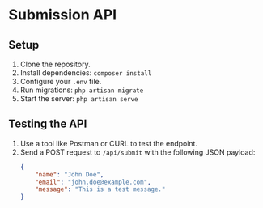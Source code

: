 # Submission API

## Setup

1. Clone the repository.
2. Install dependencies: `composer install`
3. Configure your `.env` file.
4. Run migrations: `php artisan migrate`
5. Start the server: `php artisan serve`

## Testing the API

1. Use a tool like Postman or CURL to test the endpoint.
2. Send a POST request to `/api/submit` with the following JSON payload:
   ```json
   {
       "name": "John Doe",
       "email": "john.doe@example.com",
       "message": "This is a test message."
   }
